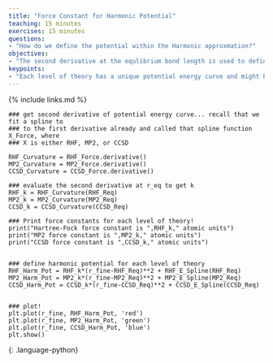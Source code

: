 ```yaml
---
title: "Force Constant for Harmonic Potential"
teaching: 15 minutes
exercises: 15 minutes
questions:
- "How do we define the potential within the Harmonic approxmation?"
objectives:
- "The second derivative at the equlibrium bond length is used to define the force constant, which defines the harmonic potential and force."
keypoints:
- "Each level of theory has a unique potential energy curve and might be expected to give a unique force constant."
---
```


<script type="text/javascript" async
  src="https://cdnjs.cloudflare.com/ajax/libs/mathjax/2.7.7/MathJax.js?config=TeX-MML-AM_CHTML">
</script>

 <script src="https://unpkg.com/ngl@0.10.4/dist/ngl.js"></script>
{% include links.md %}

```
### get second derivative of potential energy curve... recall that we fit a spline to
### to the first derivative already and called that spline function X_Force, where
### X is either RHF, MP2, or CCSD

RHF_Curvature = RHF_Force.derivative()
MP2_Curvature = MP2_Force.derivative()
CCSD_Curvature = CCSD_Force.derivative()

### evaluate the second derivative at r_eq to get k
RHF_k = RHF_Curvature(RHF_Req)
MP2_k = MP2_Curvature(MP2_Req)
CCSD_k = CCSD_Curvature(CCSD_Req)

### Print force constants for each level of theory!
print("Hartree-Fock force constant is ",RHF_k," atomic units")
print("MP2 force constant is ",MP2_k," atomic units")
print("CCSD force constant is ",CCSD_k," atomic units")


### define harmonic potential for each level of theory
RHF_Harm_Pot = RHF_k*(r_fine-RHF_Req)**2 + RHF_E_Spline(RHF_Req)
MP2_Harm_Pot = MP2_k*(r_fine-MP2_Req)**2 + MP2_E_Spline(MP2_Req)
CCSD_Harm_Pot = CCSD_k*(r_fine-CCSD_Req)**2 + CCSD_E_Spline(CCSD_Req)


### plot!
plt.plot(r_fine, RHF_Harm_Pot, 'red')
plt.plot(r_fine, MP2_Harm_Pot, 'green')
plt.plot(r_fine, CCSD_Harm_Pot, 'blue')
plt.show()
```
{: .language-python}


